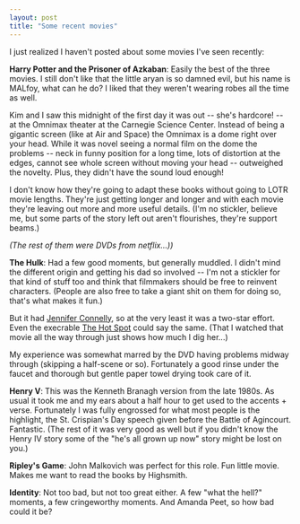 ```yaml
---
layout: post
title: "Some recent movies"
---
```




I just realized I haven't posted about some movies I've seen recently:

<p><b>Harry Potter and the Prisoner of Azkaban</b>: Easily the best of the three movies. I still don't like that the little aryan is so damned evil, but his name is MALfoy, what can he do? I liked that they weren't wearing robes all the time as well.</p>

<p>Kim and I saw this midnight of the first day it was out -- she's hardcore! -- at the Omnimax theater at the Carnegie Science Center. Instead of being a gigantic screen (like at Air and Space) the Omnimax is a dome right over your head. While it was novel seeing a normal film on the dome the problems -- neck in funny position for a long time, lots of distortion at the edges, cannot see whole screen without moving your head -- outweighed the novelty. Plus, they didn't have the sound loud enough!</p>

<p>I don't know how they're going to adapt these books without going to LOTR movie lengths. They're just getting longer and longer and with each movie they're leaving out more and more useful details. (I'm no stickler, believe me, but some parts of the story left out aren't flourishes, they're support beams.)

<p><em>(The rest of them were DVDs from netflix...))</em></p>

<p><b>The Hulk</b>: Had a few good moments, but generally muddled. I didn't mind the different origin and getting his dad so involved -- I'm not a stickler for that kind of stuff too and think that filmmakers should be free to reinvent characters. (People are also free to take a giant shit on them for doing so, that's what makes it fun.)</p>

<p>But it had <a href="http://imdb.com/name/nm0000124/">Jennifer Connelly</a>, so at the very least it was a two-star effort. Even the execrable <a href="http://imdb.com/title/tt0099797/">The Hot Spot</a> could say the same. (That I watched that movie all the way through just shows how much I dig her...)</p>

<p>My experience was somewhat marred by the DVD having problems midway through (skipping a half-scene or so). Fortunately a good rinse under the faucet and thorough but gentle paper towel drying took care of it.</p>

<p><b>Henry V</b>: This was the Kenneth Branagh version from the late 1980s. As usual it took me and my ears about a half hour to get used to the accents + verse. Fortunately I was fully engrossed for what most people is the highlight, the St. Crispian's Day speech given before the Battle of Agincourt. Fantastic. (The rest of it was very good as well but if you didn't know the Henry IV story some of the "he's all grown up now" story might be lost on you.) </p>

<p><b>Ripley's Game</b>: John Malkovich was perfect for this role. Fun little movie. Makes me want to read the books by Highsmith.</p>

<p><b>Identity</b>: Not too bad, but not too great either. A few "what the hell?" moments, a few cringeworthy moments. And Amanda Peet, so how bad could it be?</p>


